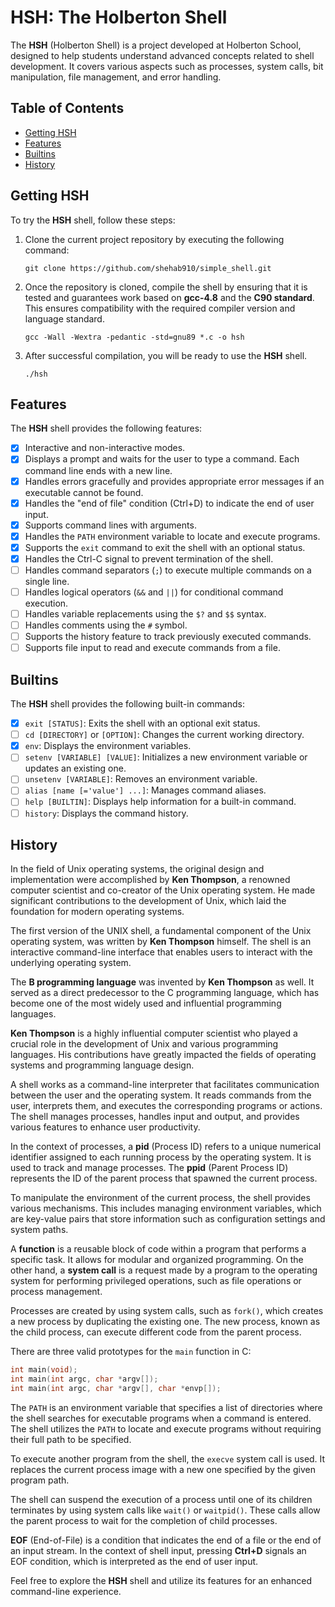 # HSH: The Holberton Shell

The **HSH** (Holberton Shell) is a project developed at Holberton School, designed to help students understand advanced concepts related to shell development. It covers various aspects such as processes, system calls, bit manipulation, file management, and error handling.

## Table of Contents

- [Getting HSH](#getting-hsh)
- [Features](#features)
- [Builtins](#builtins)
- [History](#history)

## Getting HSH

To try the **HSH** shell, follow these steps:

1. Clone the current project repository by executing the following command:

   ```
   git clone https://github.com/shehab910/simple_shell.git
   ```

2. Once the repository is cloned, compile the shell by ensuring that it is tested and guarantees work based on **gcc-4.8** and the **C90 standard**. This ensures compatibility with the required compiler version and language standard.

   ```
   gcc -Wall -Wextra -pedantic -std=gnu89 *.c -o hsh
   ```

3. After successful compilation, you will be ready to use the **HSH** shell.

   ```
   ./hsh
   ```

## Features

The **HSH** shell provides the following features:

- [x] Interactive and non-interactive modes.
- [x] Displays a prompt and waits for the user to type a command. Each command line ends with a new line.
- [x] Handles errors gracefully and provides appropriate error messages if an executable cannot be found.
- [x] Handles the "end of file" condition (Ctrl+D) to indicate the end of user input.
- [x] Supports command lines with arguments.
- [x] Handles the `PATH` environment variable to locate and execute programs.
- [x] Supports the `exit` command to exit the shell with an optional status.
- [x] Handles the Ctrl-C signal to prevent termination of the shell.
- [ ] Handles command separators (`;`) to execute multiple commands on a single line.
- [ ] Handles logical operators (`&&` and `||`) for conditional command execution.
- [ ] Handles variable replacements using the `$?` and `$$` syntax.
- [ ] Handles comments using the `#` symbol.
- [ ] Supports the history feature to track previously executed commands.
- [ ] Supports file input to read and execute commands from a file.

## Builtins

The **HSH** shell provides the following built-in commands:

- [x] `exit [STATUS]`: Exits the shell with an optional exit status.
- [ ] `cd [DIRECTORY]` or `[OPTION]`: Changes the current working directory.
- [x] `env`: Displays the environment variables.
- [ ] `setenv [VARIABLE] [VALUE]`: Initializes a new environment variable or updates an existing one.
- [ ] `unsetenv [VARIABLE]`: Removes an environment variable.
- [ ] `alias [name [='value'] ...]`: Manages command aliases.
- [ ] `help [BUILTIN]`: Displays help information for a built-in command.
- [ ] `history`: Displays the command history.

## History

In the field of Unix operating systems, the original design and implementation were accomplished by **Ken Thompson**, a renowned computer scientist and co-creator of the Unix operating system. He made significant contributions to the development of Unix, which laid the foundation for modern operating systems.

The first version of the UNIX shell, a fundamental component of the Unix operating system, was written by **Ken Thompson** himself. The shell is an interactive command-line interface that enables users to interact with the underlying operating system.

The **B programming language** was invented by **Ken Thompson** as well. It served as a direct predecessor to the C programming language, which has become one of the most widely used and influential programming languages.

**Ken Thompson** is a highly influential computer scientist who played a crucial role in the development of Unix and various programming languages. His contributions have greatly impacted the fields of operating systems and programming language design.

A shell works as a command-line interpreter that facilitates communication between the user and the operating system. It reads commands from the user, interprets them, and executes the corresponding programs or actions. The shell manages processes, handles input and output, and provides various features to enhance user productivity.

In the context of processes, a **pid** (Process ID) refers to a unique numerical identifier assigned to each running process by the operating system. It is used to track and manage processes. The **ppid** (Parent Process ID) represents the ID of the parent process that spawned the current process.

To manipulate the environment of the current process, the shell provides various mechanisms. This includes managing environment variables, which are key-value pairs that store information such as configuration settings and system paths.

A **function** is a reusable block of code within a program that performs a specific task. It allows for modular and organized programming. On the other hand, a **system call** is a request made by a program to the operating system for performing privileged operations, such as file operations or process management.

Processes are created by using system calls, such as `fork()`, which creates a new process by duplicating the existing one. The new process, known as the child process, can execute different code from the parent process.

There are three valid prototypes for the `main` function in C:

```c
int main(void);
int main(int argc, char *argv[]);
int main(int argc, char *argv[], char *envp[]);
```

The `PATH` is an environment variable that specifies a list of directories where the shell searches for executable programs when a command is entered. The shell utilizes the `PATH` to locate and execute programs without requiring their full path to be specified.

To execute another program from the shell, the `execve` system call is used. It replaces the current process image with a new one specified by the given program path.

The shell can suspend the execution of a process until one of its children terminates by using system calls like `wait()` or `waitpid()`. These calls allow the parent process to wait for the completion of child processes.

**EOF** (End-of-File) is a condition that indicates the end of a file or the end of an input stream. In the context of shell input, pressing **Ctrl+D** signals an EOF condition, which is interpreted as the end of user input.

Feel free to explore the **HSH** shell and utilize its features for an enhanced command-line experience.
